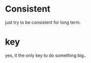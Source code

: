 # Consistent
just try to be consistent for long term.

# key
yes, it the only key to do something big..
